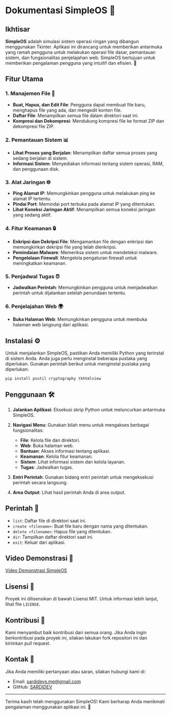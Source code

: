 # Dokumentasi SimpleOS 🌟

## Ikhtisar
**SimpleOS** adalah simulasi sistem operasi ringan yang dibangun menggunakan Tkinter. Aplikasi ini dirancang untuk memberikan antarmuka yang ramah pengguna untuk melakukan operasi file dasar, pemantauan sistem, dan fungsionalitas penjelajahan web. SimpleOS bertujuan untuk memberikan pengalaman pengguna yang intuitif dan efisien. 🚀

## Fitur Utama
### 1. Manajemen File 📁
- **Buat, Hapus, dan Edit File**: Pengguna dapat membuat file baru, menghapus file yang ada, dan mengedit konten file.
- **Daftar File**: Menampilkan semua file dalam direktori saat ini.
- **Kompresi dan Dekompresi**: Mendukung kompresi file ke format ZIP dan dekompresi file ZIP.

### 2. Pemantauan Sistem 📊
- **Lihat Proses yang Berjalan**: Menampilkan daftar semua proses yang sedang berjalan di sistem.
- **Informasi Sistem**: Menyediakan informasi tentang sistem operasi, RAM, dan penggunaan disk.

### 3. Alat Jaringan 🌐
- **Ping Alamat IP**: Memungkinkan pengguna untuk melakukan ping ke alamat IP tertentu.
- **Pindai Port**: Memindai port terbuka pada alamat IP yang ditentukan.
- **Lihat Koneksi Jaringan Aktif**: Menampilkan semua koneksi jaringan yang sedang aktif.

### 4. Fitur Keamanan 🔒
- **Enkripsi dan Dekripsi File**: Mengamankan file dengan enkripsi dan memungkinkan dekripsi file yang telah dienkripsi.
- **Pemindaian Malware**: Memeriksa sistem untuk mendeteksi malware.
- **Pengelolaan Firewall**: Mengelola pengaturan firewall untuk meningkatkan keamanan.

### 5. Penjadwal Tugas ⏰
- **Jadwalkan Perintah**: Memungkinkan pengguna untuk menjadwalkan perintah untuk dijalankan setelah penundaan tertentu.

### 6. Penjelajahan Web 🌍
- **Buka Halaman Web**: Memungkinkan pengguna untuk membuka halaman web langsung dari aplikasi.

## Instalasi ⚙️
Untuk menjalankan SimpleOS, pastikan Anda memiliki Python yang terinstal di sistem Anda. Anda juga perlu menginstal beberapa pustaka yang diperlukan. Gunakan perintah berikut untuk menginstal pustaka yang diperlukan:

```
pip install psutil cryptography tkhtmlview
```
## Penggunaan 🛠️
1. **Jalankan Aplikasi**: Eksekusi skrip Python untuk meluncurkan antarmuka SimpleOS.
2. **Navigasi Menu**: Gunakan bilah menu untuk mengakses berbagai fungsionalitas:
   - **File**: Kelola file dan direktori.
   - **Web**: Buka halaman web.
   - **Bantuan**: Akses informasi tentang aplikasi.
   - **Keamanan**: Kelola fitur keamanan.
   - **Sistem**: Lihat informasi sistem dan kelola layanan.
   - **Tugas**: Jadwalkan tugas.

3. **Entri Perintah**: Gunakan bidang entri perintah untuk mengeksekusi perintah secara langsung.
4. **Area Output**: Lihat hasil perintah Anda di area output.

## Perintah 📜
- `list`: Daftar file di direktori saat ini.
- `create <filename>`: Buat file baru dengan nama yang ditentukan.
- `delete <filename>`: Hapus file yang ditentukan.
- `dir`: Tampilkan daftar direktori saat ini.
- `exit`: Keluar dari aplikasi.

## Video Demonstrasi 🎥
[Video Demonstrasi SimpleOS](https://github.com/user-attachments/assets/44027491-da9b-4a6b-a2b4-6f3f92cc0219)

## Lisensi 📄
Proyek ini dilisensikan di bawah Lisensi MIT. Untuk informasi lebih lanjut, lihat file `LICENSE`.

## Kontribusi 🤝
Kami menyambut baik kontribusi dari semua orang. Jika Anda ingin berkontribusi pada proyek ini, silakan lakukan fork repositori ini dan kirimkan pull request.

## Kontak 📧
Jika Anda memiliki pertanyaan atau saran, silakan hubungi kami di:
- Email: sardidevs.me@gmail.com
- GitHub: [SARDIDEV](https://github.com/sardidev5)

---

Terima kasih telah menggunakan SimpleOS! Kami berharap Anda menikmati pengalaman menggunakan aplikasi ini. 🎉
